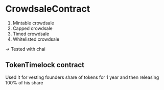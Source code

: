 # CrowdsaleContract 
1. Mintable crowdsale <br>
2. Capped crowdsale <br>
3. Timed crowdsale <br>
4. Whitelisted crowdsale <br>

-> Tested with chai

## TokenTimelock contract 
Used it for vesting  founders share of tokens for 1 year and then releasing 100% of his share

